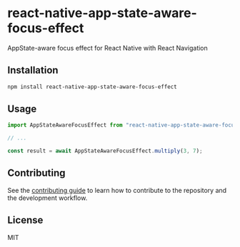# react-native-app-state-aware-focus-effect

AppState-aware focus effect for React Native with React Navigation

## Installation

```sh
npm install react-native-app-state-aware-focus-effect
```

## Usage

```js
import AppStateAwareFocusEffect from "react-native-app-state-aware-focus-effect";

// ...

const result = await AppStateAwareFocusEffect.multiply(3, 7);
```

## Contributing

See the [contributing guide](CONTRIBUTING.md) to learn how to contribute to the repository and the development workflow.

## License

MIT
